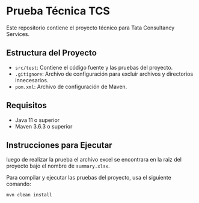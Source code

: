 # Prueba Técnica TCS

Este repositorio contiene el proyecto técnico para Tata Consultancy Services.

## Estructura del Proyecto

- `src/test`: Contiene el código fuente y las pruebas del proyecto.
- `.gitignore`: Archivo de configuración para excluir archivos y directorios innecesarios.
- `pom.xml`: Archivo de configuración de Maven.

## Requisitos

- Java 11 o superior
- Maven 3.6.3 o superior

## Instrucciones para Ejecutar

luego de realizar la prueba el archivo excel se encontrara en la raiz del proyecto bajo el nombre de `summary.xlsx`.

Para compilar y ejecutar las pruebas del proyecto, usa el siguiente comando:

```bash
mvn clean install
